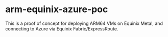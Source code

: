 # arm-equinix-azure-poc
This is a proof of concept for deploying ARM64 VMs on Equinix Metal, and connecting to Azure via Equinix Fabric/ExpressRoute.  
